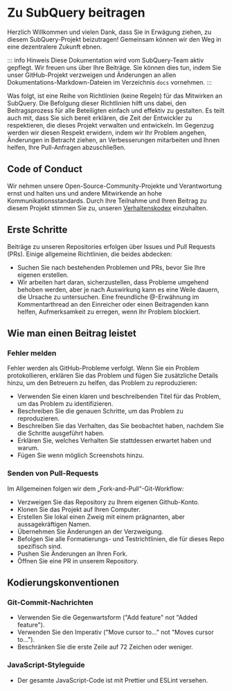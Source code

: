 # Zu SubQuery beitragen

Herzlich Willkommen und vielen Dank, dass Sie in Erwägung ziehen, zu diesem SubQuery-Projekt beizutragen! Gemeinsam können wir den Weg in eine dezentralere Zukunft ebnen.

::: info Hinweis Diese Dokumentation wird vom SubQuery-Team aktiv gepflegt. Wir freuen uns über Ihre Beiträge. Sie können dies tun, indem Sie unser GitHub-Projekt verzweigen und Änderungen an allen Dokumentations-Markdown-Dateien im Verzeichnis `docs` vornehmen. :::

Was folgt, ist eine Reihe von Richtlinien (keine Regeln) für das Mitwirken an SubQuery. Die Befolgung dieser Richtlinien hilft uns dabei, den Beitragsprozess für alle Beteiligten einfach und effektiv zu gestalten. Es teilt auch mit, dass Sie sich bereit erklären, die Zeit der Entwickler zu respektieren, die dieses Projekt verwalten und entwickeln. Im Gegenzug werden wir diesen Respekt erwidern, indem wir Ihr Problem angehen, Änderungen in Betracht ziehen, an Verbesserungen mitarbeiten und Ihnen helfen, Ihre Pull-Anfragen abzuschließen.

## Code of Conduct

Wir nehmen unsere Open-Source-Community-Projekte und Verantwortung ernst und halten uns und andere Mitwirkende an hohe Kommunikationsstandards. Durch Ihre Teilnahme und Ihren Beitrag zu diesem Projekt stimmen Sie zu, unseren [Verhaltenskodex](https://github.com/subquery/subql/blob/main/CODE_OF_CONDUCT.md) einzuhalten.

## Erste Schritte

Beiträge zu unseren Repositories erfolgen über Issues und Pull Requests (PRs). Einige allgemeine Richtlinien, die beides abdecken:

* Suchen Sie nach bestehenden Problemen und PRs, bevor Sie Ihre eigenen erstellen.
* Wir arbeiten hart daran, sicherzustellen, dass Probleme umgehend behoben werden, aber je nach Auswirkung kann es eine Weile dauern, die Ursache zu untersuchen. Eine freundliche @-Erwähnung im Kommentarthread an den Einreicher oder einen Beitragenden kann helfen, Aufmerksamkeit zu erregen, wenn Ihr Problem blockiert.

## Wie man einen Beitrag leistet

### Fehler melden

Fehler werden als GitHub-Probleme verfolgt. Wenn Sie ein Problem protokollieren, erklären Sie das Problem und fügen Sie zusätzliche Details hinzu, um den Betreuern zu helfen, das Problem zu reproduzieren:

* Verwenden Sie einen klaren und beschreibenden Titel für das Problem, um das Problem zu identifizieren.
* Beschreiben Sie die genauen Schritte, um das Problem zu reproduzieren.
* Beschreiben Sie das Verhalten, das Sie beobachtet haben, nachdem Sie die Schritte ausgeführt haben.
* Erklären Sie, welches Verhalten Sie stattdessen erwartet haben und warum.
* Fügen Sie wenn möglich Screenshots hinzu.

### Senden von Pull-Requests

Im Allgemeinen folgen wir dem „Fork-and-Pull“-Git-Workflow:

* Verzweigen Sie das Repository zu Ihrem eigenen Github-Konto.
* Klonen Sie das Projekt auf Ihren Computer.
* Erstellen Sie lokal einen Zweig mit einem prägnanten, aber aussagekräftigen Namen.
* Übernehmen Sie Änderungen an der Verzweigung.
* Befolgen Sie alle Formatierungs- und Testrichtlinien, die für dieses Repo spezifisch sind.
* Pushen Sie Änderungen an Ihren Fork.
* Öffnen Sie eine PR in unserem Repository.

## Kodierungskonventionen

### Git-Commit-Nachrichten

* Verwenden Sie die Gegenwartsform ("Add feature" not "Added feature").
* Verwenden Sie den Imperativ ("Move cursor to..." not "Moves cursor to...").
* Beschränken Sie die erste Zeile auf 72 Zeichen oder weniger.

### JavaScript-Styleguide

* Der gesamte JavaScript-Code ist mit Prettier und ESLint versehen.
